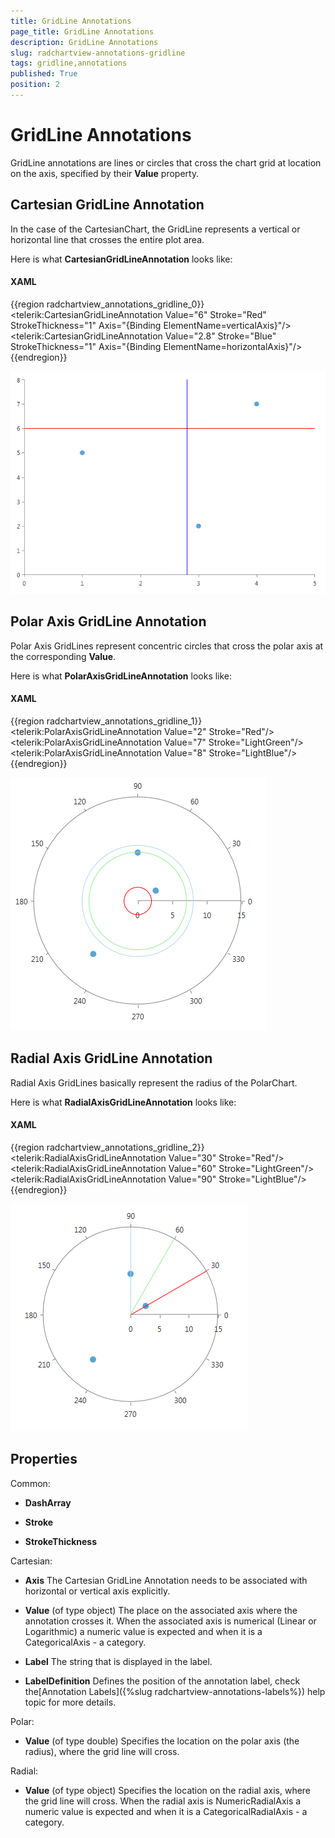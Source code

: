 ```yaml
---
title: GridLine Annotations
page_title: GridLine Annotations
description: GridLine Annotations
slug: radchartview-annotations-gridline
tags: gridline,annotations
published: True
position: 2
---
```


# GridLine Annotations



GridLine annotations are lines or circles that cross the chart grid at location on the axis, specified by their __Value__ property.
    

## Cartesian GridLine Annotation

In the case of the CartesianChart, the GridLine represents a vertical or horizontal line that crosses the entire plot area.
        

Here is what __CartesianGridLineAnnotation__ looks like:
        

#### __XAML__

{{region radchartview_annotations_gridline_0}}
	<telerik:CartesianGridLineAnnotation Value="6" Stroke="Red" StrokeThickness="1" Axis="{Binding ElementName=verticalAxis}"/>
	<telerik:CartesianGridLineAnnotation Value="2.8" Stroke="Blue" StrokeThickness="1" Axis="{Binding ElementName=horizontalAxis}"/>
	{{endregion}}

![Rad Chart View-annotations-cartesian-gridline](images/RadChartView-annotations-cartesian-gridline.png)

## Polar Axis GridLine Annotation

Polar Axis GridLines represent concentric circles that cross the polar axis at the corresponding __Value__.
        

Here is what __PolarAxisGridLineAnnotation__ looks like:
        

#### __XAML__

{{region radchartview_annotations_gridline_1}}
	<telerik:PolarAxisGridLineAnnotation Value="2" Stroke="Red"/>
	<telerik:PolarAxisGridLineAnnotation Value="7" Stroke="LightGreen"/>
	<telerik:PolarAxisGridLineAnnotation Value="8" Stroke="LightBlue"/>
	{{endregion}}

![Rad Chart View-annotations-polar-gridline](images/RadChartView-annotations-polar-gridline.png)

## Radial Axis GridLine Annotation

Radial Axis GridLines basically represent the radius of the PolarChart.
        

Here is what __RadialAxisGridLineAnnotation__ looks like:
        

#### __XAML__

{{region radchartview_annotations_gridline_2}}
	<telerik:RadialAxisGridLineAnnotation Value="30" Stroke="Red"/>
	<telerik:RadialAxisGridLineAnnotation Value="60" Stroke="LightGreen"/>
	<telerik:RadialAxisGridLineAnnotation Value="90" Stroke="LightBlue"/>
	{{endregion}}

![Rad Chart View-annotations-radial-gridline](images/RadChartView-annotations-radial-gridline.png)

## Properties

Common:
        

* __DashArray__

* __Stroke__

* __StrokeThickness__

Cartesian:
        

* __Axis__ The Cartesian GridLine Annotation needs to be associated with horizontal or vertical axis explicitly.
            

* __Value__ (of type object) The place on the associated axis where the annotation crosses it. When the associated axis is numerical (Linear or Logarithmic) a numeric value is expected and when it is a CategoricalAxis - a category.
            

* __Label__ The string that is displayed in the label.
            

* __LabelDefinition__ Defines the position of the annotation label, check the[Annotation Labels]({%slug radchartview-annotations-labels%}) help topic for more details.
            

Polar:
        

* __Value__ (of type double) Specifies the location on the polar axis (the radius), where the grid line will cross.
            

Radial:
        

* __Value__ (of type object) Specifies the location on the radial axis, where the grid line will cross. When the radial axis is NumericRadialAxis a numeric value is expected and when it is a CategoricalRadialAxis - a category.
            
